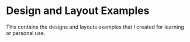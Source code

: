 # Design and Layout Examples

This contains the designs and layouts examples that I created for learning or personal use.
